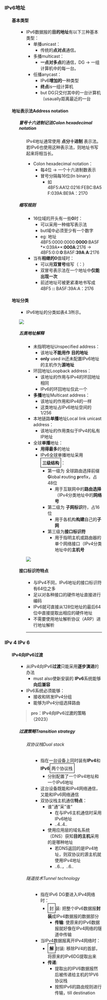 <div style="float: left; width: 64%; padding: 1%;">

### IPv6地址

<ul>

#### 基本类型

<ul>

- IPv6数据报的**目的地址**有以下三种基本类型：
  - 单播unicast：
    - 传统的**点对点**通信。
  - 多播multicast：
    - **一点对多点**的通信，DG → 一组计算机中的每一台。
  - 任播anycast：
    - IPv6**增加的**一种类型
    - **终点**is一组计算机
    - but DG只交付其中的一台计算机（usaually距离最近的一台

</ul>

#### 地址表示法Address notation

<ul>

##### 冒号十六进制记法Colon hexadecimal notation

<ul>

<span style="font-size: 14px;"> IPv4地址通常使用 **点分十进制** 表示法。若IPv6也使用这种表示法，则地址书写起来将相当长。
- Colon hexadecimal notation：
  - 每4位 → 一个十六进制数表示
  - 冒号分隔每16位(In binary)
    - 如4BF5:AA12:0216:FEBC:BA5F:039A:BE9A：2170

</ul>

##### 缩写规则

<ul>

- 16位域的开头有一些**0**时：
  - 可以采用一种缩写表示法
  - but域中必须至少有一个数字
  - eg: 地址4BF5:0000:0000:**0000**:BA5F**:039A**:**000A**:2176 → 4BF5:0:0:**0**:BA5F:**39A**:**A**:2176
- 当有**相继的0**值域时：
  - 可以用**双冒号**缩写（：）
  - 双冒号表示法在一个地址中**仅能出现一次**
  - 前述地址可被更紧凑地书写成4BF5 **::** BA5F:39A:A：2176

</ul>

</ul>

#### 地址分类

<ul>

- IPv6地址的分类如表4.3所示。

![](https://cdn-mineru.openxlab.org.cn/model-mineru/prod/471fef216dc17fd584cc9b372fa479feea53d81138258a20d51f969078e66308.jpg)

##### 五类地址解释

<ul>

- 未指明地址Unspecified address：
  - 该地址**不能用作** **目的地址**
  - **only** used in还未配置IPv6地址的主机作为**源地址**
- 环回地址Loopback address：
  - 该地址的作用与IPv4的环回地址相同
  - IPv6的环回地址仅此一个
- **多播**地址Multicast address：
  - 该地址的作用和IPv4的一样
  - 这类地址占IPv6地址空间的1/256
- 本地链路**单播**地址Local link unicast address：
  - 该地址的作用类似于IPv4的私有IP地址
- 全球**单播**地址：
  - **用得最多**的地址
  - IPv6全球单播地址采用<span style="border: 1px solid black; padding: 5px; display: inline-block;">**三级结构**</span>：
    - 第一级为 全球路由选择前缀**G**lobal **r**outing **p**refix，占48位
      - 用于互联网中的**路由选择**（IPv4分类地址中的**网络号**
    - 第二级为 **子网标识**符，占16位
      - 用于各机构**构建**自己的**子网**
    - 第三级为**接口标识符**
      - 用于指明主机或路由器的单个网络接口（IPv4分类地址中的**主机号**

![](https://cdn-mineru.openxlab.org.cn/model-mineru/prod/2b339deff31fff0c110cdba987c1a5abd5ca2b0abcb54b14675383edc6b3882a.jpg)

</ul>

#### 接口标识符特点

<ul>

- 与IPv4不同，IPv6地址的接口标识符有64位之多
- 足以对各种接口的硬件地址直接进行编码
- IPv6就可直接从128位地址的最后64位中直接提取出相应的硬件地址
- 不需要使用地址解析协议（ARP）进行地址解析
---

</ul>

</ul>

</ul>

### IPv 4 IPv 6

<ul>

#### IPv4向IPv6过渡

<ul>

- 从IPv4向IPv6**过渡**只能采用**逐步演进**的办法
  - must also使新安装的 **IPv6**系统能够**向后兼容**
- IPv6系统必须能够：
  - 接收和转发IPv4分组
  - 能够为IPv4分组选择路由

> **pro：IPv4向IPv6过渡的策略（2023）**

##### 过渡策略Transition strategy

<ul>

###### 双协议栈Dual stack

<ul>

- 指在一台设备上同时装有**IPv4**和**IPv6**<span style="border: 1px solid black; padding: 5px; display: inline-block;">两个协议栈</span>
  - 分别配置了一个IPv4地址和一个IPv6地址
- 这台设备既能和IPv4网络通信，又能和IPv6网络通信
- 双协议栈主机通信**特点**：
  - 谁"通"采"谁“
    - 在与IPv6主机通信时采用IPv6地址
    - ..4..4..
  - 使用应用层的域名系统（DNS）获知**目的主机**采用的是哪种地址
    - 若DNS返回的是IPv4地址，则双协议的源主机就使用IPv4地址
    - ..6..，..6..

</ul>

###### 隧道技术Tunnel technology

<ul>

- 指在IPv6 DG要进入IPv4网络时：
  - <span style="border: 1px solid black; padding: 5px; display: inline-block;">封</span>装: 把整个IPv6数据报**封装**成IPv4数据报的数据部分
    - **传输**: 使原来的IPv6数据报就好像在IPv4网络的隧道中传输
- 当IPv4数据报离开IPv4网络时：
  - <span style="border: 1px solid black; padding: 5px; display: inline-block;">**解**</span>封装: 移除PV4的首部，将原来的IPv6DG提取出来
  - **传递**: 
    - 提取出的IPV6数据报然后被传递给主机的1PV6协议栈
    - 按照IPv6的路由规则进行传输，till destination

</ul>

</ul>

</ul>

</ul>

</div>
<div style="float: right; width: 26%; padding: 1%;">

</div>
<div style="clear: both;"></div>

